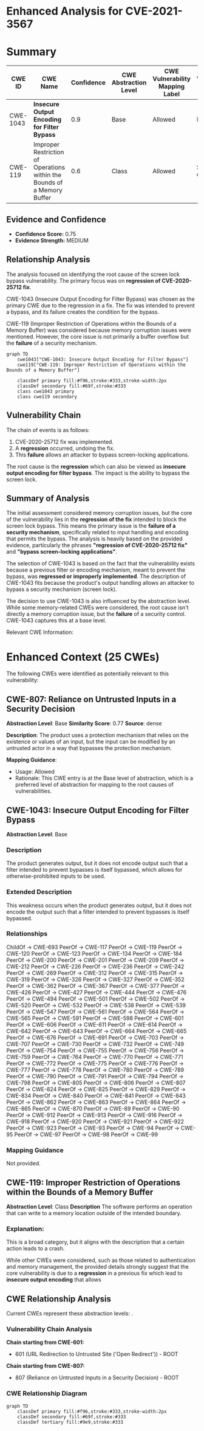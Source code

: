 # Enhanced Analysis for CVE-2021-3567

# Summary
| CWE ID | CWE Name | Confidence | CWE Abstraction Level | CWE Vulnerability Mapping Label | CWE-Vulnerability Mapping Notes |
|---|---|---|---|---|---|
| CWE-1043 | **Insecure Output Encoding for Filter Bypass** | 0.9 | Base | Allowed | Primary CWE |
| CWE-119 | Improper Restriction of Operations within the Bounds of a Memory Buffer | 0.6 | Class | Allowed | Secondary Candidate |

## Evidence and Confidence

*   **Confidence Score:** 0.75
*   **Evidence Strength:** MEDIUM

## Relationship Analysis
The analysis focused on identifying the root cause of the screen lock bypass vulnerability. The primary focus was on **regression of CVE-2020-25712 fix**. 

CWE-1043 (Insecure Output Encoding for Filter Bypass) was chosen as the primary CWE due to the regression in a fix. The fix was intended to prevent a bypass, and its failure creates the condition for the bypass.

CWE-119 (Improper Restriction of Operations within the Bounds of a Memory Buffer) was considered because memory corruption issues were mentioned. However, the core issue is not primarily a buffer overflow but the **failure** of a security mechanism.

```mermaid
graph TD
    cwe1043["CWE-1043: Insecure Output Encoding for Filter Bypass"]
    cwe119["CWE-119: Improper Restriction of Operations within the Bounds of a Memory Buffer"]

    classDef primary fill:#f96,stroke:#333,stroke-width:2px
    classDef secondary fill:#69f,stroke:#333
    class cwe1043 primary
    class cwe119 secondary
```

## Vulnerability Chain
The chain of events is as follows:
1.  CVE-2020-25712 fix was implemented.
2.  A **regression** occurred, undoing the fix.
3.  This **failure** allows an attacker to bypass screen-locking applications.

The root cause is the **regression** which can also be viewed as **insecure output encoding for filter bypass**. The impact is the ability to bypass the screen lock.

## Summary of Analysis
The initial assessment considered memory corruption issues, but the core of the vulnerability lies in the **regression of the fix** intended to block the screen lock bypass. This means the primary issue is the **failure of a security mechanism**, specifically related to input handling and encoding that permits the bypass. The analysis is heavily based on the provided evidence, particularly the phrases **"regression of CVE-2020-25712 fix"** and **"bypass screen-locking applications"**.

The selection of CWE-1043 is based on the fact that the vulnerability exists because a previous filter or encoding mechanism, meant to prevent the bypass, was **regressed or improperly implemented**. The description of CWE-1043 fits because the product's output handling allows an attacker to bypass a security mechanism (screen lock).

The decision to use CWE-1043 is also influenced by the abstraction level. While some memory-related CWEs were considered, the root cause isn't directly a memory corruption issue, but the **failure** of a security control. CWE-1043 captures this at a base level.

Relevant CWE Information:

# Enhanced Context (25 CWEs)
The following CWEs were identified as potentially relevant to this vulnerability:

## CWE-807: Reliance on Untrusted Inputs in a Security Decision
**Abstraction Level**: Base
**Similarity Score**: 0.77
**Source**: dense

**Description**:
The product uses a protection mechanism that relies on the existence or values of an input, but the input can be modified by an untrusted actor in a way that bypasses the protection mechanism.

**Mapping Guidance**:
- Usage: Allowed
- Rationale: This CWE entry is at the Base level of abstraction, which is a preferred level of abstraction for mapping to the root causes of vulnerabilities.

## CWE-1043: Insecure Output Encoding for Filter Bypass
**Abstraction Level**: Base

### Description
The product generates output, but it does not encode output such that a filter intended to prevent bypasses is itself bypassed, which allows for otherwise-prohibited inputs to be used.

### Extended Description
This weakness occurs when the product generates output, but it does not encode the output such that a filter intended to prevent bypasses is itself bypassed.

### Relationships
ChildOf -> CWE-693
PeerOf -> CWE-117
PeerOf -> CWE-119
PeerOf -> CWE-120
PeerOf -> CWE-123
PeerOf -> CWE-134
PeerOf -> CWE-184
PeerOf -> CWE-200
PeerOf -> CWE-201
PeerOf -> CWE-209
PeerOf -> CWE-212
PeerOf -> CWE-226
PeerOf -> CWE-236
PeerOf -> CWE-242
PeerOf -> CWE-269
PeerOf -> CWE-312
PeerOf -> CWE-315
PeerOf -> CWE-319
PeerOf -> CWE-326
PeerOf -> CWE-327
PeerOf -> CWE-352
PeerOf -> CWE-362
PeerOf -> CWE-367
PeerOf -> CWE-377
PeerOf -> CWE-426
PeerOf -> CWE-427
PeerOf -> CWE-444
PeerOf -> CWE-476
PeerOf -> CWE-494
PeerOf -> CWE-501
PeerOf -> CWE-502
PeerOf -> CWE-520
PeerOf -> CWE-532
PeerOf -> CWE-538
PeerOf -> CWE-539
PeerOf -> CWE-547
PeerOf -> CWE-561
PeerOf -> CWE-564
PeerOf -> CWE-565
PeerOf -> CWE-591
PeerOf -> CWE-598
PeerOf -> CWE-601
PeerOf -> CWE-606
PeerOf -> CWE-611
PeerOf -> CWE-614
PeerOf -> CWE-642
PeerOf -> CWE-643
PeerOf -> CWE-664
PeerOf -> CWE-665
PeerOf -> CWE-676
PeerOf -> CWE-691
PeerOf -> CWE-703
PeerOf -> CWE-707
PeerOf -> CWE-730
PeerOf -> CWE-732
PeerOf -> CWE-749
PeerOf -> CWE-754
PeerOf -> CWE-755
PeerOf -> CWE-756
PeerOf -> CWE-759
PeerOf -> CWE-764
PeerOf -> CWE-770
PeerOf -> CWE-771
PeerOf -> CWE-772
PeerOf -> CWE-775
PeerOf -> CWE-776
PeerOf -> CWE-777
PeerOf -> CWE-778
PeerOf -> CWE-780
PeerOf -> CWE-789
PeerOf -> CWE-790
PeerOf -> CWE-791
PeerOf -> CWE-794
PeerOf -> CWE-798
PeerOf -> CWE-805
PeerOf -> CWE-806
PeerOf -> CWE-807
PeerOf -> CWE-824
PeerOf -> CWE-825
PeerOf -> CWE-829
PeerOf -> CWE-834
PeerOf -> CWE-840
PeerOf -> CWE-841
PeerOf -> CWE-843
PeerOf -> CWE-862
PeerOf -> CWE-863
PeerOf -> CWE-864
PeerOf -> CWE-865
PeerOf -> CWE-870
PeerOf -> CWE-89
PeerOf -> CWE-90
PeerOf -> CWE-912
PeerOf -> CWE-913
PeerOf -> CWE-916
PeerOf -> CWE-918
PeerOf -> CWE-920
PeerOf -> CWE-921
PeerOf -> CWE-922
PeerOf -> CWE-923
PeerOf -> CWE-93
PeerOf -> CWE-94
PeerOf -> CWE-95
PeerOf -> CWE-97
PeerOf -> CWE-98
PeerOf -> CWE-99

### Mapping Guidance
Not provided.

## CWE-119: Improper Restriction of Operations within the Bounds of a Memory Buffer
**Abstraction Level**: Class
**Description**
The software performs an operation that can write to a memory location outside of the intended boundary.

### Explanation:
This is a broad category, but it aligns with the description that a certain action leads to a crash.

While other CWEs were considered, such as those related to authentication and memory management, the provided details strongly suggest that the core vulnerability is due to a **regression** in a previous fix which lead to **insecure output encoding** that allows


## CWE Relationship Analysis

Current CWEs represent these abstraction levels: .


### Vulnerability Chain Analysis

**Chain starting from CWE-601:**
- 601 (URL Redirection to Untrusted Site ('Open Redirect')) - ROOT


**Chain starting from CWE-807:**
- 807 (Reliance on Untrusted Inputs in a Security Decision) - ROOT



### CWE Relationship Diagram

```mermaid
graph TD
    classDef primary fill:#f96,stroke:#333,stroke-width:2px
    classDef secondary fill:#69f,stroke:#333
    classDef tertiary fill:#9e9,stroke:#333
```